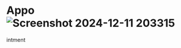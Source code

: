# Appo![Screenshot 2024-12-11 203315](https://github.com/user-attachments/assets/96395cc6-e0b6-4af1-b888-e84240849410)
intment

